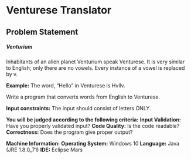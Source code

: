 # Venturese Translator

## Problem Statement

##### Venturium
Inhabitants of an alien planet Venturium speak Venturese. It is very similar to English; only there are no vowels. Every instance of a vowel is replaced by v.

__Example:__ The word, “Hello” in Venturese is Hvllv.

Write a program that converts words from English to Venturese.

__Input constraints:__
The input should consist of letters ONLY.

__You will be judged according to the following criteria:__
__Input Validation:__ Have you properly validated input?
__Code Quality:__ Is the code readable?
__Correctness:__ Does the program give proper output?

__Machine Information:__
__Operating System:__ Windows 10
__Language:__ Java (JRE 1.8.0_71)
__IDE:__ Eclipse Mars
